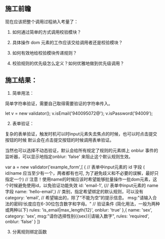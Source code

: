 ## 施工前瞻

现在应该把整个调用过程纳入考量了：

1. 如何通过简单的方式调用校验模块？

2. 具体操作 dom 元素的工作应该交给调用者还是校验模块？

3. 如何有效地给校验模块传递规则？

4. 校验规则的优先级怎么定义？如何优雅地做到优先级调用？


## 施工结果：

1. 简单用法：

简单字符串验证，需要自己取得需要验证的字符串传入。

let v = new validator();
v.isEmail('940095072@');
v.isPassword('94009');

2. 表单验证：

复杂的表单验证，触发时机可以时input元素失去焦点的时候，也可以时点击提交按钮的时候
默认会在点击提交按钮的时候调用表单验证。

当然也可以选择不动态验证，默认会给所有规定了规则的元素绑上 onblur 事件的监听器，可以显示地指定onblur: 'false' 来阻止这个默认规则生效。

var a = new validator('example_form',[
    {
        // 表单中input元素的 id 字段 ( id/name 应当至少有一个，两者都有也可, 为了避免歧义和不必要的误解，最好只指定一个)
        // 注意！使用name的时候应该时希望能够批量操作一批dom元素，这个时候避免使用id，以免验证功能失效
        id: 'email-1',
        (// 表单中input元素的 name 字段
        name: 'hello-email',)
        // 类别，指定希望绑定的默认规则，可以没有
        category: 'email',
        // 希望输出的，除了“不能为空”的提示信息。
        msg:"请输入合法的密码!长度应在6-30位包含数字和字母。"
        // 验证条件 (简化用法，一般为两种或两种以下)
        rules: 'is_email|max_length(12)',
        onblur: 'true'
    },{
        name: 'sex',
        category: 'sex',
        msg:"请你选择性别{{sex}}|请输入数字",
        rules: 'required',
        onblur: 'false'
    }
])

3. 分离规则绑定函数